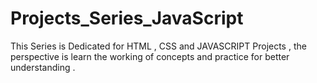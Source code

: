 # Projects_Series_JavaScript
This Series is Dedicated for HTML , CSS and JAVASCRIPT Projects , the perspective is learn the working of concepts and practice for better understanding .
